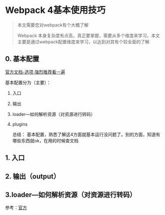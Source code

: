 # Webpack 4基本使用技巧

> 本文需要您对webpack有个大概了解
>
> Webpack 本身复杂度有点高，真正要掌握，需要从多个维度来学习，本文主要是通过webpack配置维度来学习，以达到对其有个较全面的了解

## 0. 基本配置

[官方文档-选项,强烈推荐看一遍](https://webpack.docschina.org/configuration/#%E9%80%89%E9%A1%B9)

基本配置分为（主要）：

1. 入口

2. 输出

3. loader—如何解析资源（对资源进行转码）

4. plugins

   总结： 基本配置，熟悉了解这4方面就基本运行没问题了。别的方面，知道有哪些东西就ok，在用的时候查文档

## 1. 入口

## 2. 输出（output）

## 3.loader—如何解析资源（对资源进行转码）

参考：[官方](https://webpack.docschina.org/concepts/loaders/)



